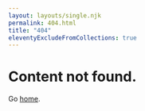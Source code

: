 ```yaml
---
layout: layouts/single.njk
permalink: 404.html
title: "404"
eleventyExcludeFromCollections: true
---
```

# Content not found.

Go <a href="{{ '/' | url }}">home</a>.